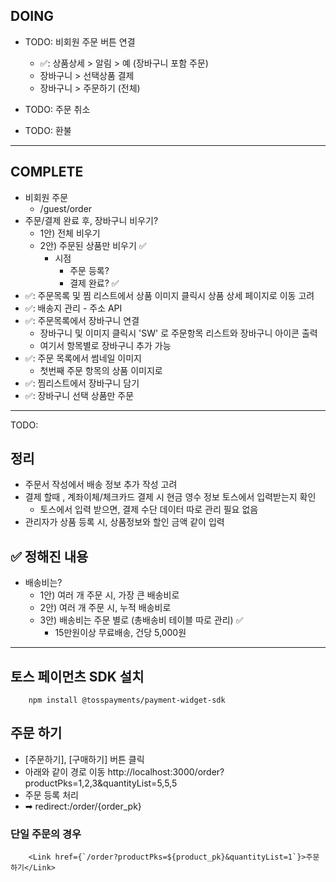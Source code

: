 ## DOING

- TODO: 비회원 주문 버튼 연결
    - ✅: 상품상세 > 알림 > 예 (장바구니 포함 주문)
    - 장바구니 > 선택상품 결제
    - 장바구니 > 주문하기 (전체)

- TODO: 주문 취소
- TODO: 환불

-----------------------------------------------------------------------------------------
## COMPLETE
- 비회원 주문
    - /guest/order
- 주문/결제 완료 후, 장바구니 비우기?
    - 1안) 전체 비우기
    - 2안) 주문된 상품만 비우기 ✅
        - 시점
            - 주문 등록?
            - 결제 완료? ✅ 
- ✅: 주문목록 및 찜 리스트에서 상품 이미지 클릭시 상품 상세 페이지로 이동 고려
- ✅: 배송지 관리 - 주소 API
- ✅: 주문목록에서 장바구니 연결
    - 장바구니 및 이미지 클릭시 'SW' 로 주문항목 리스트와 장바구니 아이콘 출력
    - 여기서 항목별로 장바구니 추가 가능
- ✅: 주문 목록에서 썸네일 이미지
    - 첫번째 주문 항목의 상품 이미지로 
- ✅: 찜리스트에서 장바구니 담기
- ✅: 장바구니 선택 상품만 주문

-----------------------------------------------------------------------------------------

TODO:
## 정리
- 주문서 작성에서 배송 정보 추가 작성 고려
- 결제 할때 , 계좌이체/체크카드 결제 시 현금 영수 정보 토스에서 입력받는지 확인
    - 토스에서 입력 받으면, 결제 수단 데이터 따로 관리 필요 없음
- 관리자가 상품 등록 시, 상품정보와 할인 금액 같이 입력

## ✅ 정해진 내용
- 배송비는? 
    - 1안) 여러 개 주문 시, 가장 큰 배송비로
    - 2안) 여러 개 주문 시, 누적 배송비로
    - 3안) 배송비는 주문 별로 (총배송비 테이블 따로 관리) ✅
        - 15만원이상 무료배송, 건당 5,000원





----------------------------------------------------
## 토스 페이먼츠 SDK 설치
```
    npm install @tosspayments/payment-widget-sdk
```


## 주문 하기
- [주문하기], [구매하기] 버튼 클릭
- 아래와 같이 경로 이동
http://localhost:3000/order?productPks=1,2,3&quantityList=5,5,5
- 주문 등록 처리
- ➡ redirect:/order/{order_pk}

### 단일 주문의 경우
```
    <Link href={`/order?productPks=${product_pk}&quantityList=1`}>주문하기</Link>
```